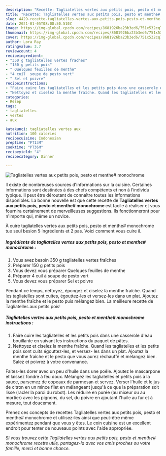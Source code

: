 ```yaml
---
description: "Recette: Tagliatelles vertes aux petits pois, pesto et menthe# monochrome"
title: "Recette: Tagliatelles vertes aux petits pois, pesto et menthe# monochrome"
slug: 4429-recette-tagliatelles-vertes-aux-petits-pois-pesto-et-menthe-monochrome
date: 2021-01-05T08:08:50.510Z
image: https://img-global.cpcdn.com/recipes/8681926ba23b3ed6/751x532cq70/tagliatelles-vertes-aux-petits-pois-pesto-et-menthe-monochrome-photo-principale-de-la-recette.jpg
thumbnail: https://img-global.cpcdn.com/recipes/8681926ba23b3ed6/751x532cq70/tagliatelles-vertes-aux-petits-pois-pesto-et-menthe-monochrome-photo-principale-de-la-recette.jpg
cover: https://img-global.cpcdn.com/recipes/8681926ba23b3ed6/751x532cq70/tagliatelles-vertes-aux-petits-pois-pesto-et-menthe-monochrome-photo-principale-de-la-recette.jpg
author: Lora Ray
ratingvalue: 3.7
reviewcount: 4
recipeingredient:
- "350 g tagliatelles vertes fraches"
- "150 g petits pois"
- " Quelques feuilles de menthe"
- "4 cuil  soupe de pesto vert"
- " Sel et poivre"
recipeinstructions:
- "Faire cuire les tagliatelles et les petits pois dans une casserole d&#39;eau bouillante en suivant les instructions du paquet de pâtes."
- "Nettoyez et ciselez la menthe fraîche. Quand les tagliatelles et les petits pois sont cuits égouttez-les, et versez- les dans un plat. Ajoutez la menthe fraîche et le pesto que vous aurez réchauffé et mélangez bien. Salez et poivrez à votre convenance."
categories:
- Resep
tags:
- tagliatelles
- vertes
- aux

katakunci: tagliatelles vertes aux 
nutrition: 100 calories
recipecuisine: Indonesian
preptime: "PT13M"
cooktime: "PT36M"
recipeyield: "4"
recipecategory: Dinner

---
```



![Tagliatelles vertes aux petits pois, pesto et menthe# monochrome](https://img-global.cpcdn.com/recipes/8681926ba23b3ed6/751x532cq70/tagliatelles-vertes-aux-petits-pois-pesto-et-menthe-monochrome-photo-principale-de-la-recette.jpg)

Il existe de nombreuses sources d'informations sur la cuisine. Certaines informations sont destinées à des chefs compétents et non à l'individu typique. Il peut être déroutant de connaître toutes les informations disponibles. La bonne nouvelle est que cette recette de <strong> Tagliatelles vertes aux petits pois, pesto et menthe# monochrome </strong> est facile à réaliser et vous fournira certainement de merveilleuses suggestions. Ils fonctionneront pour n'importe qui, même un novice.

<!--inarticleads1-->

À cuire tagliatelles vertes aux petits pois, pesto et menthe# monochrome tue seul besion 5 Ingrédients et 2 pas. Voici comment vous cuire il.

##### Ingrédients de tagliatelles vertes aux petits pois, pesto et menthe# monochrome :

1. Vous avez besoin 350 g tagliatelles vertes fraîches
1. Préparer 150 g petits pois
1. Vous devez vous préparer  Quelques feuilles de menthe
1. Préparer 4 cuil à soupe de pesto vert
1. Vous devez vous préparer  Sel et poivre


Pendant ce temps, nettoyez, épongez et ciselez la menthe fraîche. Quand les tagliatelles sont cuites, égouttez-les et versez-les dans un plat. Ajoutez la menthe fraîche et le pesto puis mélangez bien. La meilleure recette de Tagliatelles aux petits pois! 

<!--inarticleads2-->

##### Tagliatelles vertes aux petits pois, pesto et menthe# monochrome instructions :

1. Faire cuire les tagliatelles et les petits pois dans une casserole d&#39;eau bouillante en suivant les instructions du paquet de pâtes.
1. Nettoyez et ciselez la menthe fraîche. Quand les tagliatelles et les petits pois sont cuits égouttez-les, et versez- les dans un plat. Ajoutez la menthe fraîche et le pesto que vous aurez réchauffé et mélangez bien. Salez et poivrez à votre convenance.


Faites-les dorer avec un peu d&#39;huile dans une poêle. Ajoutez le mascarpone et laissez fondre à feu doux. Mélangez les tagliatelles et petits pois à la sauce, parsemez de copeaux de parmesan et servez. Verser l&#39;huile et le jus de citron en un mince filet en mélangeant jusqu&#39;à ce que la préparation soit lisse (racler la paroi du robot). Les réduire en purée (au mixeur ou au mortier) avec les pignons, du sel, du poivre en ajoutant l&#39;huile au fur et à mesure, tout doucement. 

<!--inarticleads1-->

<p>
Prenez ces concepts de recettes Tagliatelles vertes aux petits pois, pesto et menthe# monochrome et utilisez-les ainsi que peut-être même expérimentez pendant que vous y êtes. Le coin cuisine est un excellent endroit pour tenter de nouveaux points avec l'aide appropriée.
</p>

<p>
<i>Si vous trouvez cette Tagliatelles vertes aux petits pois, pesto et menthe# monochrome recette utile, partagez-la avec vos amis proches ou votre famille, merci et bonne chance.</i>
</p>
